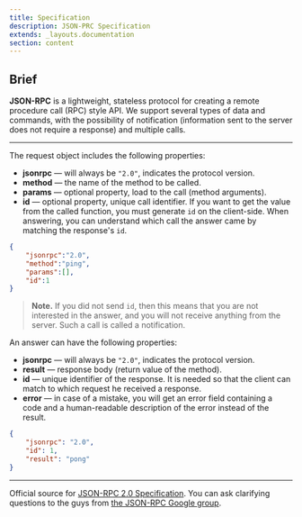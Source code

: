 ```yaml
---
title: Specification
description: JSON-PRC Specification
extends: _layouts.documentation
section: content
---
```



## Brief

**JSON-RPC** is a lightweight, stateless protocol for creating a remote procedure call (RPC) style API.
We support several types of data and commands, with the possibility of notification (information sent to the server does not require a response) and multiple calls.


----


The request object includes the following properties:

- **jsonrpc** — will always be `"2.0"`, indicates the protocol version.
- **method** — the name of the method to be called.
- **params** — optional property, load to the call (method arguments).
- **id** — optional property, unique call identifier. If you want to get the value from the called function, you must generate `id` on the client-side. When answering, you can understand which call the answer came by matching the response's `id`.


```json
{
    "jsonrpc":"2.0",
    "method":"ping",
    "params":[],
    "id":1
}
```

> **Note.** If you did not send `id`, then this means that you are not interested in the answer, and you will not receive anything from the server. Such a call is called a notification.


An answer can have the following properties:

- **jsonrpc** — will always be `"2.0"`, indicates the protocol version.
- **result** — response body (return value of the method).
- **id** — unique identifier of the response. It is needed so that the client can match to which request he received a response.
- **error** — in case of a mistake, you will get an error field containing a code and a human-readable description of the error instead of the result.

```json
{
    "jsonrpc": "2.0",
    "id": 1,
    "result": "pong"
}
```

----

Official source for [JSON-RPC 2.0 Specification](http://www.jsonrpc.org/specification). 
You can ask clarifying questions to the guys from [the JSON-RPC Google group](http://groups.google.com/group/json-rpc).
